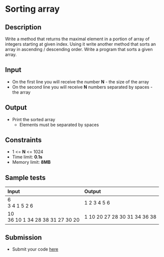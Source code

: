 # Sorting array

## Description
Write a method that returns the maximal element in a portion of array of integers starting at given index.
Using it write another method that sorts an array in ascending / descending order.
Write a program that sorts a given array.

## Input
- On the first line you will receive the number **N** - the size of the array
- On the second line you will receive **N** numbers separated by spaces - the array

## Output
- Print the sorted array
  - Elements must be separated by spaces

## Constraints
- 1 <= **N** <= 1024
- Time limit: **0.1s**
- Memory limit: **8MB**

## Sample tests

| Input | Output |
|:------|:-------|
| 6<br>3 4 1 5 2 6 | 1 2 3 4 5 6 |
| 10<br>36 10 1 34 28 38 31 27 30 20 | 1 10 20 27 28 30 31 34 36 38 |

## Submission
- Submit your code [here](http://bgcoder.com/Contests/Compete/Index/317#8)
